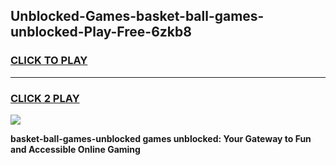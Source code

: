 
## Unblocked-Games-basket-ball-games-unblocked-Play-Free-6zkb8
<h3>
<a href="https://premium76.site?title=basket-ball-games-unblocked&ref=24M">CLICK TO PLAY</a></h3>
<hr>

<h3>
<a href="https://premium76.site?title=basket-ball-games-unblocked&ref=24M">CLICK 2 PLAY</a>
  
</h3>

<a href="https://premium76.site?title=basket-ball-games-unblocked&ref=24M"><img src="https://clearcache.store/games.png"></a>


**basket-ball-games-unblocked games unblocked: Your Gateway to Fun and Accessible Online Gaming**
